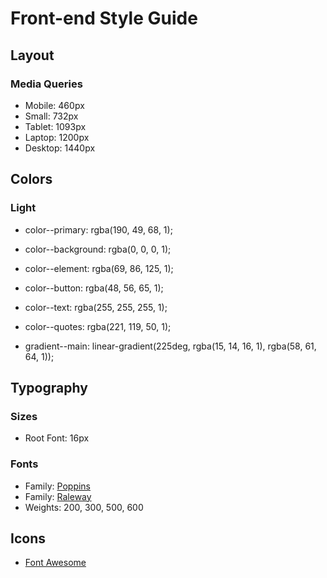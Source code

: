 # Front-end Style Guide
## Layout
### Media Queries
- Mobile: 460px
- Small: 732px
- Tablet: 1093px
- Laptop: 1200px
- Desktop: 1440px

## Colors
### Light
- color--primary: rgba(190, 49, 68, 1);
- color--background: rgba(0, 0, 0, 1);
- color--element: rgba(69, 86, 125, 1);
- color--button: rgba(48, 56, 65, 1);
- color--text: rgba(255, 255, 255, 1);
- color--quotes: rgba(221, 119, 50, 1);

- gradient--main: linear-gradient(225deg, rgba(15, 14, 16, 1), rgba(58, 61, 64, 1));

## Typography
### Sizes
- Root Font: 16px

### Fonts
- Family: [Poppins](https://fonts.google.com/specimen/Poppins)
- Family: [Raleway](https://fonts.google.com/specimen/Raleway)
- Weights: 200, 300, 500, 600

## Icons
- [Font Awesome](https://fontawesome.com)